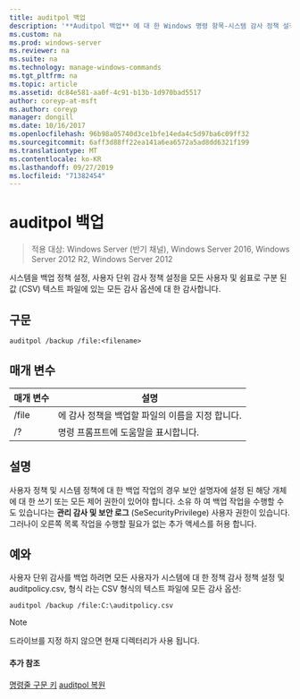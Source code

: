 ```yaml
---
title: auditpol 백업
description: '**Auditpol 백업** 에 대 한 Windows 명령 항목-시스템 감사 정책 설정, 모든 사용자에 대 한 사용자 단위 감사 정책 설정, CSV (쉼표로 구분 된 값) 텍스트 파일에 모든 감사 옵션을 백업 합니다.'
ms.custom: na
ms.prod: windows-server
ms.reviewer: na
ms.suite: na
ms.technology: manage-windows-commands
ms.tgt_pltfrm: na
ms.topic: article
ms.assetid: dc84e581-aa0f-4c91-b13b-1d970bad5517
author: coreyp-at-msft
ms.author: coreyp
manager: dongill
ms.date: 10/16/2017
ms.openlocfilehash: 96b98a05740d3ce1bfe14eda4c5d97ba6c09ff32
ms.sourcegitcommit: 6aff3d88ff22ea141a6ea6572a5ad8dd6321f199
ms.translationtype: MT
ms.contentlocale: ko-KR
ms.lasthandoff: 09/27/2019
ms.locfileid: "71382454"
---
```

# <a name="auditpol-backup"></a>auditpol 백업

>적용 대상: Windows Server (반기 채널), Windows Server 2016, Windows Server 2012 R2, Windows Server 2012

시스템을 백업 정책 설정, 사용자 단위 감사 정책 설정을 모든 사용자 및 쉼표로 구분 된 값 (CSV) 텍스트 파일에 있는 모든 감사 옵션에 대 한 감사합니다.

## <a name="syntax"></a>구문
```
auditpol /backup /file:<filename>
```
## <a name="parameters"></a>매개 변수

| 매개 변수 |                                 설명                                 |
|-----------|-----------------------------------------------------------------------------|
|   /file   | 에 감사 정책을 백업할 파일의 이름을 지정 합니다. |
|    /?     |                    명령 프롬프트에 도움말을 표시합니다.                     |

## <a name="remarks"></a>설명
사용자 정책 및 시스템 정책에 대 한 백업 작업의 경우 보안 설명자에 설정 된 해당 개체에 대 한 쓰기 또는 모든 제어 권한이 있어야 합니다. 소유 하 여 백업 작업을 수행할 수도 있습니다는 **관리 감사 및 보안 로그** (SeSecurityPrivilege) 사용자 권한이 있습니다. 그러나이 오른쪽 목록 작업을 수행할 필요가 없는 추가 액세스를 허용 합니다.
## <a name="BKMK_examples"></a>예와
사용자 단위 감사를 백업 하려면 모든 사용자가 시스템에 대 한 정책 감사 정책 설정 및 auditpolicy.csv, 형식 라는 CSV 형식의 텍스트 파일에 모든 감사 옵션:
```
auditpol /backup /file:C:\auditpolicy.csv 
```
> [!NOTE]
> 드라이브를 지정 하지 않으면 현재 디렉터리가 사용 됩니다.
> #### <a name="additional-references"></a>추가 참조
> [명령줄 구문 키](command-line-syntax-key.md)
> [auditpol 복원](auditpol-restore.md)
